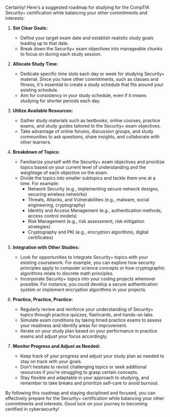 Certainly! Here's a suggested roadmap for studying for the CompTIA Security+ certification while balancing your other commitments and interests:

1. **Set Clear Goals:**
    
    - Define your target exam date and establish realistic study goals leading up to that date.
    - Break down the Security+ exam objectives into manageable chunks to focus on during each study session.
2. **Allocate Study Time:**
    
    - Dedicate specific time slots each day or week for studying Security+ material. Since you have other commitments, such as classes and fitness, it's essential to create a study schedule that fits around your existing schedule.
    - Aim for consistency in your study schedule, even if it means studying for shorter periods each day.
3. **Utilize Available Resources:**
    
    - Gather study materials such as textbooks, online courses, practice exams, and study guides tailored to the Security+ exam objectives.
    - Take advantage of online forums, discussion groups, and study communities to ask questions, share insights, and collaborate with other learners.
4. **Breakdown of Topics:**
    
    - Familiarize yourself with the Security+ exam objectives and prioritize topics based on your current level of understanding and the weightage of each objective on the exam.
    - Divide the topics into smaller subtopics and tackle them one at a time. For example:
        - Network Security (e.g., implementing secure network designs, securing wireless networks)
        - Threats, Attacks, and Vulnerabilities (e.g., malware, social engineering, cryptography)
        - Identity and Access Management (e.g., authentication methods, access control models)
        - Risk Management (e.g., risk assessment, risk mitigation strategies)
        - Cryptography and PKI (e.g., encryption algorithms, digital certificates)
5. **Integration with Other Studies:**
    
    - Look for opportunities to integrate Security+ topics with your existing coursework. For example, you can explore how security principles apply to computer science concepts or how cryptographic algorithms relate to discrete math principles.
    - Incorporate Security+ topics into your coding projects whenever possible. For instance, you could develop a secure authentication system or implement encryption algorithms in your projects.
6. **Practice, Practice, Practice:**
    
    - Regularly review and reinforce your understanding of Security+ topics through practice quizzes, flashcards, and hands-on labs.
    - Simulate exam conditions by taking timed practice exams to assess your readiness and identify areas for improvement.
    - Iterate on your study plan based on your performance in practice exams and adjust your focus accordingly.
7. **Monitor Progress and Adjust as Needed:**
    
    - Keep track of your progress and adjust your study plan as needed to stay on track with your goals.
    - Don't hesitate to revisit challenging topics or seek additional resources if you're struggling to grasp certain concepts.
    - Stay flexible and adaptable in your approach to studying, and remember to take breaks and prioritize self-care to avoid burnout.

By following this roadmap and staying disciplined and focused, you can effectively prepare for the Security+ certification while balancing your other commitments and interests. Good luck on your journey to becoming certified in cybersecurity!